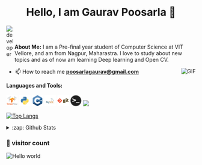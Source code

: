 <h1 align="center" > Hello, I am Gaurav Poosarla 👋</h1>

<!--
**GauravPoosarla/GauravPoosarla** is a ✨ _special_ ✨ repository because its `README.md` (this file) appears on your GitHub profile.!-->

<a href="https://www.linkedin.com/in/gaurav-poosarla-32baa2159/">
<img align="left" alt="developer" width="22px" src="https://cdn.jsdelivr.net/npm/simple-icons@v3/icons/linkedin.svg" />
</a>

<br/>
<br/>

**About Me:**
I am a Pre-final year student of Computer Science at VIT Vellore, and am from Nagpur, Maharastra. I love to study about new topics and as of now am learning Deep learning and Open CV.

<img align="right" alt="GIF" src="https://media.giphy.com/media/USV0ym3bVWQJJmNu3N/giphy.gif"/>


- 📫 How to reach me **poosarlagaurav@gmail.com**

**Languages and Tools:**
<br/>
<br/>
<code><img height="30" src="https://raw.githubusercontent.com/github/explore/80688e429a7d4ef2fca1e82350fe8e3517d3494d/topics/tensorflow/tensorflow.png"></code>
<code><img height="30" src="https://raw.githubusercontent.com/github/explore/80688e429a7d4ef2fca1e82350fe8e3517d3494d/topics/python/python.png"></code>
<code><img height="30" src="https://raw.githubusercontent.com/github/explore/80688e429a7d4ef2fca1e82350fe8e3517d3494d/topics/cpp/cpp.png"></code>
<code><img height="30" src="https://raw.githubusercontent.com/github/explore/80688e429a7d4ef2fca1e82350fe8e3517d3494d/topics/mysql/mysql.png"></code>
<code><img height="30" src="https://raw.githubusercontent.com/github/explore/80688e429a7d4ef2fca1e82350fe8e3517d3494d/topics/git/git.png"></code>
<code><img height="30" src="https://raw.githubusercontent.com/github/explore/80688e429a7d4ef2fca1e82350fe8e3517d3494d/topics/terminal/terminal.png"></code>
<code><img height="30" src="https://upload.wikimedia.org/wikipedia/commons/thumb/1/10/CSS3_and_HTML5_logos_and_wordmarks.svg/791px-CSS3_and_HTML5_logos_and_wordmarks.svg.png"></code>


[![Top Langs](https://github-readme-stats.vercel.app/api/top-langs/?username=GauravPoosarla&theme=radical&hide=javascript)](https://github.com/anuraghazra/github-readme-stats)

<details>
  <summary>:zap: Github Stats</summary>
  
  ![Gaurav's github stats](https://github-readme-stats.vercel.app/api?username=GauravPoosarla&theme=radical)
  [![GitHub Streak](http://github-readme-streak-stats.herokuapp.com?user=GauravPoosarla&theme=dark&date_format=M%20j%5B%2C%20Y%5D)](https://git.io/streak-stats)
  
</details>

### 👀 visitor count

<img src="https://profile-counter.glitch.me/GauravPoosarla/count.svg" alt="Hello world" />
